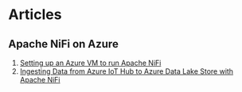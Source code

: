 # Articles

## Apache NiFi on Azure

1. [Setting up an Azure VM to run Apache NiFi](articles/nifi-install-azure-vm.md)
2. [Ingesting Data from Azure IoT Hub to Azure Data Lake Store with Apache NiFi](articles/nifi-iothub-adls.md)
